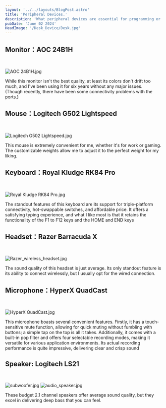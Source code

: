 ```yaml
---
layout: '../../layouts/BlogPost.astro'
title: 'Peripheral Devices.'
description: 'What peripheral devices are essential for programming or gaming?'
pubDate: 'June 02 2024'
HeadImage: '/Desk_Device/Desk.jpg'
---
```


## Monitor：AOC 24B1H

<br>

![AOC 24B1H.jpg](/Desk_Device/AOC_Screen.jpg)

While this monitor isn't the best quality, at least its colors don't drift too much, and I've been using it for six years without any major issues.  
(Though recently, there have been some connectivity problems with the ports.)

## Mouse：Logitech G502 Lightspeed

<br>

![Logitech G502 Lightspeed.jpg](/Desk_Device/G502_Lightspeed.jpg)

This mouse is extremely convenient for me, whether it's for work or gaming. The customizable weights allow me to adjust it to the perfect weight for my liking.

## Keyboard：Royal Kludge RK84 Pro

<br>

![Royal Kludge RK84 Pro.jpg](/Desk_Device/RK84.jpg)

The standout features of this keyboard are its support for triple-platform connectivity, hot-swappable switches, and affordable price. It offers a satisfying typing experience, and what I like most is that it retains the functionality of the F1 to F12 keys and the HOME and END keys

## Headset：Razer Barracuda X

<br>

![Razer_wireless_headset.jpg](/Desk_Device/Razer_wireless_headset.jpg)

The sound quality of this headset is just average. Its only standout feature is its ability to connect wirelessly, but I usually opt for the wired connection.

## Microphone：HyperX QuadCast

<br>

![HyperX QuadCast.jpg](/Desk_Device/HyperX_mic.jpg)

This microphone boasts several convenient features. Firstly, it has a touch-sensitive mute function, allowing for quick muting without fumbling with buttons; a simple tap on the top is all it takes. Additionally, it comes with a built-in pop filter and offers four selectable recording modes, making it versatile for various application environments. Its actual recording performance is quite impressive, delivering clear and crisp sound

## Speaker: Logitech LS21

<br>

![subwoofer.jpg](/Desk_Device/subwoofer.jpg)
![audio_speaker.jpg](/Desk_Device/audio_speaker.jpg)

These budget 2.1 channel speakers offer average sound quality, but they excel in delivering deep bass that you can feel.
